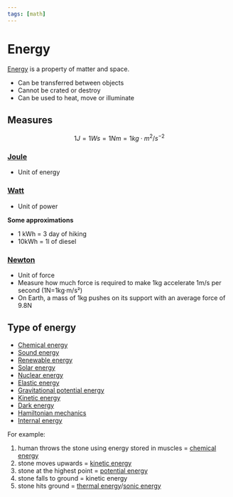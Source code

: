 ```yaml
---
tags: [math]
---
```


# Energy 

[Energy](https://simple.wikipedia.org/wiki/Energy) is a property of matter and space.

- Can be transferred between objects
- Cannot be crated or destroy
- Can be used to heat, move or illuminate

## Measures

$$1J = 1Ws = 1Nm = 1kg\cdot m^2/s^{-2}$$

### [Joule](https://simple.wikipedia.org/wiki/Joule)

- Unit of energy

### [Watt](https://simple.wikipedia.org/wiki/Watt)

- Unit of power

**Some approximations**
- 1 kWh = 3 day of hiking
- 10kWh = 1l of diesel

### [Newton](https://simple.wikipedia.org/wiki/Newton_(unit))

- Unit of force
- Measure how much force is required to make 1kg accelerate 1m/s per second (1N=1kg·m/s²)
- On Earth, a mass of 1kg pushes on its support with an average force of 9.8N

## Type of energy

- [Chemical energy](https://simple.wikipedia.org/wiki/Chemical_energy "Chemical energy")
- [Sound energy](https://simple.wikipedia.org/wiki/Sound_energy "Sound energy")
- [Renewable energy](https://simple.wikipedia.org/wiki/Renewable_energy "Renewable energy")
- [Solar energy](https://simple.wikipedia.org/wiki/Solar_energy "Solar energy")
- [Nuclear energy](https://simple.wikipedia.org/wiki/Nuclear_energy "Nuclear energy")
- [Elastic energy](https://simple.wikipedia.org/wiki/Elastic_energy "Elastic energy")
- [Gravitational potential energy](https://simple.wikipedia.org/wiki/Gravitational_energy "Gravitational energy")
- [Kinetic energy](https://simple.wikipedia.org/wiki/Kinetic_energy "Kinetic energy")
- [Dark energy](https://simple.wikipedia.org/wiki/Dark_energy "Dark energy")
- [Hamiltonian mechanics](https://simple.wikipedia.org/wiki/Hamiltonian_mechanics "Hamiltonian mechanics")
- [Internal energy](https://simple.wikipedia.org/wiki/Internal_energy "Internal energy")

For example:

1. human throws the stone using energy stored in muscles = [chemical energy](https://simple.wikipedia.org/wiki/Chemical_energy "Chemical energy")
2. stone moves upwards = [kinetic energy](https://simple.wikipedia.org/wiki/Kinetic_energy "Kinetic energy")
3. stone at the highest point = [potential energy](https://simple.wikipedia.org/wiki/Potential_energy "Potential energy")
4. stone falls to ground = kinetic energy
5. stone hits ground = [thermal energy](https://simple.wikipedia.org/wiki/Thermal_energy "Thermal energy")/[sonic energy](https://simple.wikipedia.org/wiki/Sonic_energy "Sonic energy")